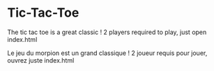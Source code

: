 # Tic-Tac-Toe

The tic tac toe is a great classic ! 2 players required to play, just open index.html

Le jeu du morpion est un grand classique ! 2 joueur requis pour jouer, ouvrez juste index.html
